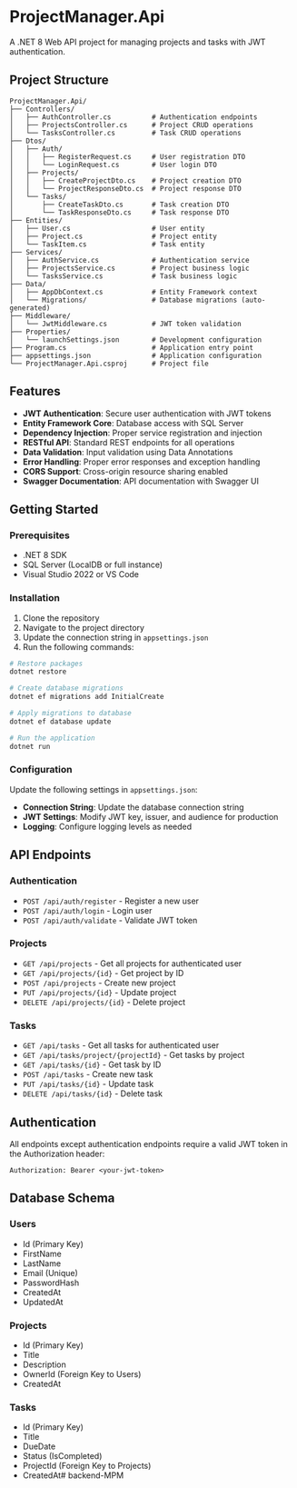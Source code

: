 # ProjectManager.Api

A .NET 8 Web API project for managing projects and tasks with JWT authentication.

## Project Structure

```
ProjectManager.Api/
├── Controllers/
│   ├── AuthController.cs          # Authentication endpoints
│   ├── ProjectsController.cs      # Project CRUD operations
│   └── TasksController.cs         # Task CRUD operations
├── Dtos/
│   ├── Auth/
│   │   ├── RegisterRequest.cs     # User registration DTO
│   │   └── LoginRequest.cs        # User login DTO
│   ├── Projects/
│   │   ├── CreateProjectDto.cs    # Project creation DTO
│   │   └── ProjectResponseDto.cs  # Project response DTO
│   └── Tasks/
│       ├── CreateTaskDto.cs       # Task creation DTO
│       └── TaskResponseDto.cs     # Task response DTO
├── Entities/
│   ├── User.cs                    # User entity
│   ├── Project.cs                 # Project entity
│   └── TaskItem.cs                # Task entity
├── Services/
│   ├── AuthService.cs             # Authentication service
│   ├── ProjectsService.cs         # Project business logic
│   └── TasksService.cs            # Task business logic
├── Data/
│   ├── AppDbContext.cs            # Entity Framework context
│   └── Migrations/                # Database migrations (auto-generated)
├── Middleware/
│   └── JwtMiddleware.cs           # JWT token validation
├── Properties/
│   └── launchSettings.json        # Development configuration
├── Program.cs                     # Application entry point
├── appsettings.json               # Application configuration
└── ProjectManager.Api.csproj      # Project file
```

## Features

- **JWT Authentication**: Secure user authentication with JWT tokens
- **Entity Framework Core**: Database access with SQL Server
- **Dependency Injection**: Proper service registration and injection
- **RESTful API**: Standard REST endpoints for all operations
- **Data Validation**: Input validation using Data Annotations
- **Error Handling**: Proper error responses and exception handling
- **CORS Support**: Cross-origin resource sharing enabled
- **Swagger Documentation**: API documentation with Swagger UI

## Getting Started

### Prerequisites

- .NET 8 SDK
- SQL Server (LocalDB or full instance)
- Visual Studio 2022 or VS Code

### Installation

1. Clone the repository
2. Navigate to the project directory
3. Update the connection string in `appsettings.json`
4. Run the following commands:

```bash
# Restore packages
dotnet restore

# Create database migrations
dotnet ef migrations add InitialCreate

# Apply migrations to database
dotnet ef database update

# Run the application
dotnet run
```

### Configuration

Update the following settings in `appsettings.json`:

- **Connection String**: Update the database connection string
- **JWT Settings**: Modify JWT key, issuer, and audience for production
- **Logging**: Configure logging levels as needed

## API Endpoints

### Authentication

- `POST /api/auth/register` - Register a new user
- `POST /api/auth/login` - Login user
- `POST /api/auth/validate` - Validate JWT token

### Projects

- `GET /api/projects` - Get all projects for authenticated user
- `GET /api/projects/{id}` - Get project by ID
- `POST /api/projects` - Create new project
- `PUT /api/projects/{id}` - Update project
- `DELETE /api/projects/{id}` - Delete project

### Tasks

- `GET /api/tasks` - Get all tasks for authenticated user
- `GET /api/tasks/project/{projectId}` - Get tasks by project
- `GET /api/tasks/{id}` - Get task by ID
- `POST /api/tasks` - Create new task
- `PUT /api/tasks/{id}` - Update task
- `DELETE /api/tasks/{id}` - Delete task

## Authentication

All endpoints except authentication endpoints require a valid JWT token in the Authorization header:

```
Authorization: Bearer <your-jwt-token>
```

## Database Schema

### Users
- Id (Primary Key)
- FirstName
- LastName
- Email (Unique)
- PasswordHash
- CreatedAt
- UpdatedAt

### Projects
- Id (Primary Key)
- Title
- Description
- OwnerId (Foreign Key to Users)
- CreatedAt

### Tasks
- Id (Primary Key)
- Title
- DueDate
- Status (IsCompleted)
- ProjectId (Foreign Key to Projects)
- CreatedAt# backend-MPM
